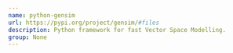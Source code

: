 ```yaml
---
name: python-gensim
url: https://pypi.org/project/gensim/#files
description: Python framework for fast Vector Space Modelling.
group: None
---
```

